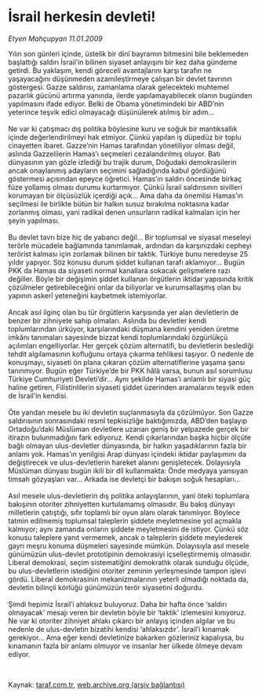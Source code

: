 # İsrail herkesin devleti!

*Etyen Mahçupyan 11.01.2009*

<div class="taraf_structure_2col_1zq">
<div class="margen_n">



 <p>Yılın son günleri içinde, üstelik bir dinî bayramın bitmesini bile beklemeden başlattığı saldırı İsrail’in bilinen siyaset anlayışını bir kez daha gündeme getirdi. Bu yaklaşım, kendi göreceli avantajlarını karşı tarafın ne yaşayacağını düşünmeden azamileştirmeye çalışan bir devlet tavrının göstergesi. Gazze saldırısı, zamanlama olarak gelecekteki muhtemel pazarlık gücünü artırma yanında, ilerde yapılamayabilecek olanın bugünden yapılmasını ifade ediyor. Belki de Obama yönetimindeki bir ABD’nin yeterince teşvik edici olmayacağı düşünülerek atılmış bir adım... <br/><br/>Ne var ki çatışmacı dış politika böylesine kuru ve soğuk bir mantıksallık içinde değerlendirilmeyi hak etmiyor. Çünkü yapılan iş düpedüz bir toplu cinayetten ibaret. Gazze’nin Hamas tarafından yönetiliyor olması değil, aslında Gazzelilerin Hamas’ı seçmeleri cezalandırılmış oluyor. Batı dünyasının yan gözle izlediği bu trajik durum, Doğudaki demokrasilerin ancak onaylanmış adayların seçimini sağladığında kabul gördüğünü göstermesi açısından epeyce öğretici. Hamas’ın saldırı öncesinde birkaç füze yollamış olması durumu kurtarmıyor. Çünkü İsrail saldırısının sivilleri korumayan bir ölçüsüzlük içerdiği açık... Ama daha da önemlisi Hamas’ın seçilmesi ile birlikte bütün bir halkın susuz bırakılma noktasına kadar zorlanmış olması, yani radikal denen unsurların radikal kalmaları için her şeyin yapılması. <br/><br/>Bu devlet tavrı bize hiç de yabancı değil... Bir toplumsal ve siyasal meseleyi terörle mücadele bağlamında tanımlamak, ardından da karşınızdaki cepheyi terörist kalması için zorlamak bilinen bir taktik. Türkiye bunu neredeyse 25 yıldır yapıyor. Söz konusu durum şiddet kullanan tarafı aklamıyor... Bugün PKK da Hamas da siyaseti normal kanallara sokacak gelişmelere razı değiller. Böyle bir değişimin şiddet kullanan örgütlerin iktidar yapısında kritik çözülmeler getirebileceğini onlar da biliyorlar ve kurumsallaşmış olan bu yapının askerî yeteneğini kaybetmek istemiyorlar. <br/><br/>Ancak asıl ilginç olan bu tür örgütlerin karşısında yer alan devletlerin de benzer bir zihniyete sahip olmaları. Aslında bu devletler kendi toplumlarından ürküyor, karşılarındaki düşmana kendini yeniden üretme imkânı tanımaları sayesinde bizzat kendi toplumlarındaki özgürlükçü açılımları engelliyorlar. Her gerçek çözüm alternatifi, bu devletlerin beslediği tehdit algılamasının kofluğunu ortaya çıkarma tehlikesi taşıyor. O nedenle de konuşmayı, siyaseti ön plana çıkaran çözüm alternatiflerine yaşama şansı tanınmıyor. Bugün eğer Türkiye’de bir PKK hâlâ varsa, bunun asıl sorumlusu Türkiye Cumhuriyeti Devleti’dir... Aynı şekilde Hamas’ı anlamlı bir siyasi güç haline getiren, Filistinlilerin siyaseti şiddet üzerinden aramalarını teşvik eden de İsrail’in kendisi. <br/><br/>Öte yandan mesele bu iki devletin suçlanmasıyla da çözülmüyor. Son Gazze saldırısının sonrasındaki resmî tepkisizliğe baktığımızda, ABD’den başlayıp Ortadoğu’daki Müslüman devletlere uzanan geniş bir yelpazede gerçek bir itirazın bulunmadığını fark ediyoruz. Kendi çıkarlarından başka hiçbir ölçüte bağlı olmayan ulus-devletler dünyasında, bir halkın yaşadıklarının fazla bir anlamı yok. Hamas’ın yenilgisi Arap dünyası içindeki iktidar paylaşımını da değiştirecek ve ulus-devletlerin hareket alanını genişletecek. Dolayısıyla Müslüman dünyası bugün ikili bir dil kullanmakta: Önde medyaya yansıyan timsah gözyaşları var... Arkada ise devletçi bir bakışın soğuk hesapları... <br/><br/>Asıl mesele ulus-devletlerin dış politika anlayışlarının, yani öteki toplumlara bakışının otoriter zihniyetten kurtulamamış olmasıdır. Bu bakış dünyayı milletlerin çatıştığı, sıfır toplamlı bir oyun alanı olarak tanımlıyor. Böylece tatmin edilmemiş toplumsal taleplerin şiddete meyletmesine yol açmakla kalmıyor; aynı zamanda onların şiddete meyletmesini de istiyor. Çünkü söz konusu taleplere yanıt vermemek, ancak o taleplerin şiddete meylederek gayrı meşru konuma düşmeleri sayesinde mümkün. Dolayısıyla asıl mesele günümüzün ulus-devlet prototipinin demokrasiyi içselleştirmemiş olmasıdır. Liberal demokrasi, seçim sistematiğini demokratlık olarak sunduğu ölçüde, bu ulus-devletlerin istediğini otoriter zeminin yerleşmesinde tampon işlevi gördü. Liberal demokrasinin mekanizmalarının yeterli olmadığı noktada da, devletin bilinçli körlüğü günümüzün terör siyasetini doğurdu. <br/><br/>Şimdi hepimiz İsrail’i ahlaksız buluyoruz. Daha bir hafta önce ‘saldırı olmayacak’ mesajı veren bir devletin böyle bir ‘taktik’ izlemesini kınıyoruz. Ne var ki otoriter zihniyet ahlakı çıkarcı bir anlayış içinden algılar ve bu nedenle de ulus-devletin bizatihi kendisi ‘ahlaksızdır’. İsrail’i kınamak gerekiyor... Ama eğer kendi devletinize bakarken gözleriniz kapalıysa, bu kınamanın fazla bir anlamı olmuyor ve insanlar her ülkede ölmeye devam ediyor.</p>

<br/>


<div id="taraf_not">
</div>

</div>


</div>

Kaynak: [taraf.com.tr](http://taraf.com.tr:80/makale/3498.htm), [web.archive.org (arşiv bağlantısı)](http://web.archive.org/web/20090207073555/http://taraf.com.tr:80/makale/3498.htm)
